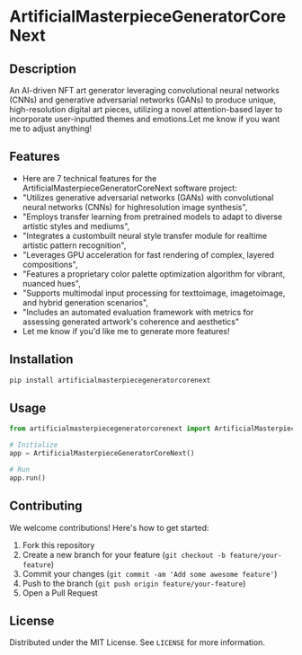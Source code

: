# ArtificialMasterpieceGeneratorCoreNext

## Description

An AI-driven NFT art generator leveraging convolutional neural networks (CNNs) and generative adversarial networks (GANs) to produce unique, high-resolution digital art pieces, utilizing a novel attention-based layer to incorporate user-inputted themes and emotions.Let me know if you want me to adjust anything!

## Features

- Here are 7 technical features for the ArtificialMasterpieceGeneratorCoreNext software project:
- "Utilizes generative adversarial networks (GANs) with convolutional neural networks (CNNs) for highresolution image synthesis",
- "Employs transfer learning from pretrained models to adapt to diverse artistic styles and mediums",
- "Integrates a custombuilt neural style transfer module for realtime artistic pattern recognition",
- "Leverages GPU acceleration for fast rendering of complex, layered compositions",
- "Features a proprietary color palette optimization algorithm for vibrant, nuanced hues",
- "Supports multimodal input processing for texttoimage, imagetoimage, and hybrid generation scenarios",
- "Includes an automated evaluation framework with metrics for assessing generated artwork's coherence and aesthetics"
- Let me know if you'd like me to generate more features!
## Installation

```bash
pip install artificialmasterpiecegeneratorcorenext
```

## Usage

```python
from artificialmasterpiecegeneratorcorenext import ArtificialMasterpieceGeneratorCoreNext

# Initialize
app = ArtificialMasterpieceGeneratorCoreNext()

# Run
app.run()
```

## Contributing

We welcome contributions! Here's how to get started:

1. Fork this repository
2. Create a new branch for your feature (`git checkout -b feature/your-feature`)
3. Commit your changes (`git commit -am 'Add some awesome feature'`)
4. Push to the branch (`git push origin feature/your-feature`)
5. Open a Pull Request

## License

Distributed under the MIT License. See `LICENSE` for more information.
